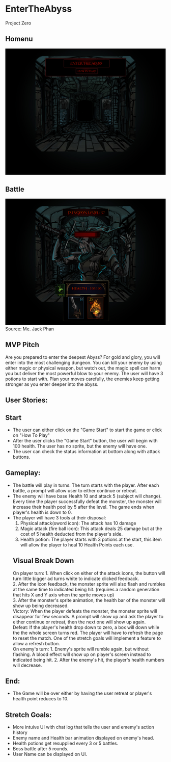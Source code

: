 # EnterTheAbyss
Project Zero
## Homenu
![](photos/HomeMenu.jpg)
## Battle
![](photos/Concept.jpg)
Source: Me. Jack Phan

## MVP Pitch
Are you prepared to enter the deepest Abyss? For gold and glory, you will enter into the most challenging dungeon. You can kill your enemy by using either magic or physical weapon, but watch out, the magic spell can harm you but deliver the most powerful blow to your enemy. The user will have 3 potions to start with. Plan your moves carefully, the enemies keep getting stronger as you enter deeper into the abyss.

## User Stories:
## Start
- The user can either click on the "Game Start" to start the game or click on "How To Play" 
- After the user clicks the "Game Start" button, the user will begin with 100 health. The user has no sprite, but the enemy will have one. 
- The user can check the status information at bottom along with attack buttons.

## Gameplay:
- The battle will play in turns. The turn starts with the player. After each battle, a prompt will allow user to either continue or retreat. 
- The enemy will have base Health 10 and attack 5 (subject will change). Every time the player successfully defeat the monster, the monster will increase their health pool by 5 after the level. The game ends when player's health is down to 0.
- The player will have 3 tools at their disposal:
    1. Physical attack(sword icon): The attack has 10 damage
    2. Magic attack (fire ball icon): This attack deals 25 damage but at the cost of 5 health deducted from the player's side. 
    3. Health potion: The player starts with 3 potions at the start, this item will allow the player to heal 10 Health Points each use.
    ## Visual Break Down
    On player turn: 
        1. When click on either of the attack icons, the button will turn little bigger ad turns white to indicate clicked feedback.<br>
        2. After the icon feedback, the monster sprite will also flash and rumbles at the same time to indicated being hit. (requires a random generation that hits X and Y axis when the sprite moves up) <br>
        3. After the monster's sprite animation, the health bar of the monster will show up being decreased. <br>
        Victory: When the player defeats the monster, the monster sprite will disappear for few seconds. A prompt will show up and ask the player to either continue or retreat, then the next one will show up again. <br>
        Defeat: If the player's health drop down to zero, a box will down while the the whole screen turns red. The player will have to refresh the page to reset the match. One of the stretch goals will implement a feature to allow a refresh button. <br>
    On enemy's turn:
        1. Enemy's sprite will rumble again, but without flashing. A blood effect will show up on player's screen instead to indicated being hit.
        2. After the enemy's hit, the player's health numbers will decrease. <br>



## End:
- The Game will be over either by having the user retreat or player's health point reduces to 10. 

## Stretch Goals: 
- More intuive UI with chat log that tells the user and ememy's action history
- Enemy name and Health bar animation displayed on enemy's head.
- Health potions get resupplied every 3 or 5 battles.
- Boss battle after 5 rounds.
- User Name can be displayed on UI.

